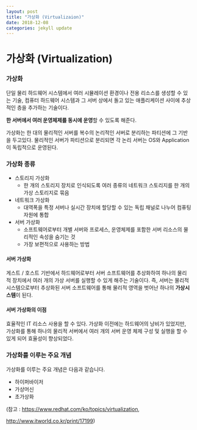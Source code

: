 ```yaml
---
layout: post
title: "가상화 (Virtualizaion)"
date: 2018-12-08
categories: jekyll update
---
```




# 가상화 (Virtualization)

### 가상화

단일 물리 하드웨어 시스템에서 여러 시뮬레이션 환경이나 전용 리소스를 생성할 수 있는 기술, 컴퓨터 하드웨어 시스템과 그 서버 상에서 돌고 있는 애플리케이션 사이에 추상적인 층을 추가하는 기술이다.

**한 서버에서 여러 운영체제를 동시에 운영**할 수 있도록 해준다.

가상화는 한 대의 물리적인 서버를 복수의 논리적인 서버로 분리하는 파티션에 그 기반을 두고있다. 물리적인 서버가 파티션으로 분리되면 각 논리 서버는 OS와 Application이 독립적으로 운영된다.



### 가상화 종류

- 스토리지 가상화
  - 한 개의 스토리지 장치로 인식되도록 여러 종류의 네트워크 스토리지를 한 개의 가상 스토리지로 묶음
- 네트워크 가상화
  - 대역폭을 특정 서버나 실시간 장치에 할당할 수 있는 독립 채널로 나누어 컴퓨팅 자원에 통합
- 서버 가상화
  - 소프트웨어로부터 개별 서버와 프로세스, 운영체제를 포함한 서버 리소스의 물리적인 속성을 숨기는 것
  - 가장 보편적으로 사용하는 방법



#### 서버 가상화

게스트 / 호스트 기반에서 하드웨어로부터 서버 소프트웨어를 추상화하여 하나의 물리적 장치에서 여러 개의 가상 서버를 실행할 수 있게 해주는 기술이다. 즉, 서버는 물리적 시스템으로부터 추상화된 서버 소프트웨어를 통해 물리적 영역을 벗어난 하나의 **가상시스템**이 된다.



#### 서버 가상화의 이점

효율적인 IT 리소스 사용을 할 수 있다. 가상화 이전에는 하드웨어의 낭비가 있었지만, 가상화를 통해 하나의 물리적 서버에서 여러 개의 서버 운영 체제 구성 및 실행을 할 수 있게 되어 효율성이 향상되었다.



### 가상화를 이루는 주요 개념

가상화를 이루는 주요 개념은 다음과 같습니다.

- 하이퍼바이저
- 가상머신
- 초가상화



(참고 : https://www.redhat.com/ko/topics/virtualization,

http://www.itworld.co.kr/print/17199)
